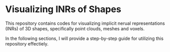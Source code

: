 # Visualizing INRs of Shapes

This repository contains codes for visualizing implicit nerual representations (INRs) of 3D shapes, specifically point clouds, meshes and voxels. 

In the following sections, I will provide a step-by-step guide for utilizing this repository effectiely. 
